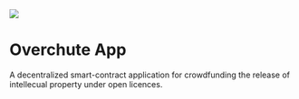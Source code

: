 <img src="https://github.com/Overchute/overchute-app-v/blob/main/frontend/assets/overchute-app-shot.png" />

# Overchute App

A decentralized smart-contract application for crowdfunding the release of intellecual property under open licences.
